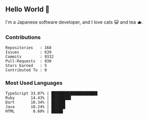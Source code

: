 ## Hello World 👋

I'm a Japanese software developer, and I love cats 😺 and tea 🫖.

### Contributions

    Repositories   : 168
    Issues         : 639
    Commits        : 9332
    Pull-Requests  : 930
    Stars Earned   : 5
    Contributed To : 0

### Most Used Languages

    TypeScript 33.07% | ████████████████████
    Ruby       14.43% | ████████▌
    Dart       10.34% | ██████
    Java       10.24% | ██████
    HTML        8.60% | █████
